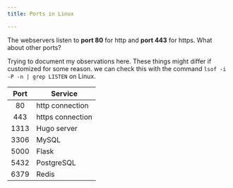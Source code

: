 ```yaml
---
title: Ports in Linux

---
```


The webservers listen to **port 80** for http and **port 443** for https. What about other ports?

Trying to document my observations here. These things might differ if customized for some reason. we can check this with the command `lsof -i -P -n | grep LISTEN` on Linux.

| Port  | Service          |
| :---: | ---------------- |
|  80   | http connection  |
|  443  | https connection |
| 1313  | Hugo server      |
| 3306  | MySQL            |
| 5000  | Flask            |
| 5432  | PostgreSQL       |
| 6379  | Redis            |

